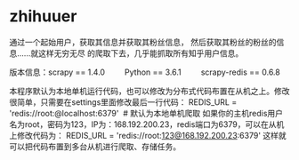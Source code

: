 # zhihuuer
通过一个起始用户，获取其信息并获取其粉丝信息，
然后获取其粉丝的粉丝的信息……就这样无穷无尽
的爬取下去，几乎能抓取所有知乎用户信息。

版本信息：scrapy == 1.4.0
         Python == 3.6.1
         scrapy-redis == 0.6.8

本程序默认为本地单机运行代码，也可以修改为分布式代码布置在从机之上。修改很简单，只需要在settings里面修改最后一行代码：
REDIS_URL = 'redis://root:@localhost:6379'  # 默认为本地单机爬取
如果你的主机redis用户名为root，密码为123，IP为：168.192.200.23，redis端口为6379，可以在从机上修改代码为：
REDIS_URL = 'redis://root:123@168.192.200.23:6379'
这样就可以把代码布置到多台从机进行爬取、存储任务。
